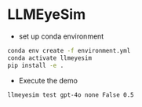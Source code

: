 # LLMEyeSim

- set up conda environment
```bash
conda env create -f environment.yml
conda activate llmeyesim
pip install -e .
```

- Execute the demo
```bash
llmeyesim test gpt-4o none False 0.5
```
